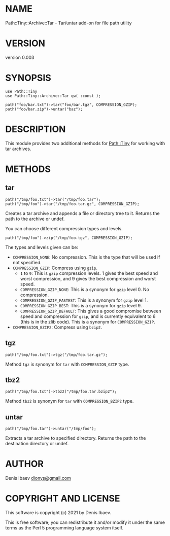 # NAME

Path::Tiny::Archive::Tar - Tar/untar add-on for file path utility

# VERSION

version 0.003

# SYNOPSIS

    use Path::Tiny
    use Path::Tiny::Archive::Tar qw( :const );

    path("foo/bar.txt")->tar("foo/bar.tgz", COMPRESSION_GZIP);
    path("foo/bar.zip")->untar("baz");

# DESCRIPTION

This module provides two additional methods for [Path::Tiny](https://metacpan.org/pod/Path::Tiny) for working with
tar archives.

# METHODS

## tar

    path("/tmp/foo.txt")->tar("/tmp/foo.tar");
    path("/tmp/foo")->tar("/tmp/foo.tar.gz", COMPRESSION_GZIP);

Creates a tar archive and appends a file or directory tree to it. Returns the
path to the archive or undef.

You can choose different compression types and levels.

    path("/tmp/foo")->zip("/tmp/foo.tgz", COMPRESSION_GZIP);

The types and levels given can be:

- `COMPRESSION_NONE`: No compression. This is the type that will be used
if not specified.
- `COMPRESSION_GZIP`: Compress using `gzip`.
    - `1` to `9`: This is `gzip` compression levels. 1 gives the best
    speed and worst compression, and 9 gives the best compression and worst speed.
    - `COMPRESSION_GZIP_NONE`: This is a synonym for `gzip` level 0. No
    compression.
    - `COMPRESSION_GZIP_FASTEST`: This is a synonym for `gzip` level 1.
    - `COMPRESSION_GZIP_BEST`: This is a synonym for `gzip` level 9.
    - `COMPRESSION_GZIP_DEFAULT`: This gives a good compromise between speed
    and compression for `gzip`, and is currently equivalent to 6 (this is in the
    zlib code). This is a synonym for `COMPRESSION_GZIP`.
- `COMPRESSION_BZIP2`: Compress using `bzip2`.

## tgz

    path("/tmp/foo.txt")->tgz("/tmp/foo.tar.gz");

Method `tgz` is synonym for `tar` with `COMPRESSION_GZIP` type.

## tbz2

    path("/tmp/foo.txt")->tbz2("/tmp/foo.tar.bzip2");

Method `tbz2` is synonym for `tar` with `COMPRESSION_BZIP2` type.

## untar

    path("/tmp/foo.tar")->untar("/tmp/foo");

Extracts a tar archive to specified directory. Returns the path to the
destination directory or undef.

# AUTHOR

Denis Ibaev <dionys@gmail.com>

# COPYRIGHT AND LICENSE

This software is copyright (c) 2021 by Denis Ibaev.

This is free software; you can redistribute it and/or modify it under
the same terms as the Perl 5 programming language system itself.
